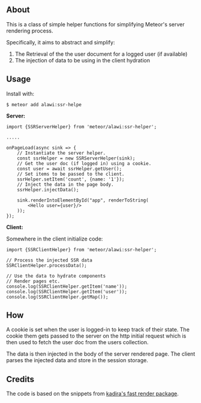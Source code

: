 ## About

This is a class of simple helper functions for simplifying Meteor's server rendering process. 

Specifically, it aims to abstract and simplify:
1. The Retrieval of the the user document for a logged user (if available)
2. The injection of data to be using in the client hydration 


## Usage

Install with:

```
$ meteor add alawi:ssr-helpe
```

**Server:**


```
import {SSRServerHelper} from 'meteor/alawi:ssr-helper';

.....

onPageLoad(async sink => {
    // Instantiate the server helper.
    const ssrHelper = new SSRServerHelper(sink);
    // Get the user doc (if logged in) using a cookie.
    const user = await ssrHelper.getUser();
    // Set items to be passed to the client.
    ssrHelper.setItem('count', {name: '1'});
    // Inject the data in the page body.
    ssrHelper.injectData();
    
    sink.renderIntoElementById("app", renderToString(
        <Hello user={user}/>
    ));
});
```

**Client:**

Somewhere in the client initialize code:

```
import {SSRClientHelper} from 'meteor/alawi:ssr-helper';

// Process the injected SSR data
SSRClientHelper.processData();

// Use the data to hydrate components
// Render pages etc.
console.log(SSRClientHelper.getItem('name'));
console.log(SSRClientHelper.getItem('user'));
console.log(SSRClientHelper.getMap());
```

## How
A cookie is set when the user is logged-in to keep track of their state. The cookie 
them gets passed to the server on the http initial request which is then used to fetch the user doc 
from the users collection.

The data is then injected in the body of the server rendered page. The client parses the injected
data and store in the session storage. 

## Credits

The code is based on the snippets from [kadira's fast render package](https://github.com/kadirahq/fast-render). 
